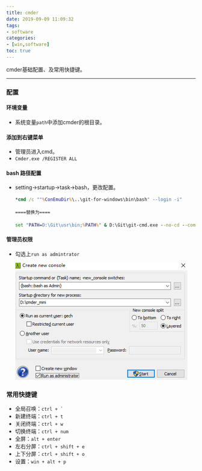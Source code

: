 ```yaml
---
title: cmder
date: 2019-09-09 11:09:32
tags:
- software
categories: 
- [win,software]
toc: true
---
```


cmder基础配置、及常用快捷键。

<!-- more -->

---

### 配置

#### 环境变量 

- 系统变量`path`中添加cmder的根目录。

#### 添加到右键菜单

- 管理员进入cmd。
- `Cmder.exe /REGISTER ALL`

#### bash 路径配置

- setting->startup->task->bash，更改配置。

    ```cmd
    *cmd /c ""%ConEmuDir%\..\git-for-windows\bin\bash" --login -i"

    ====替换为====

    set "PATH=D:\Git\usr\bin;%PATH%" & D:\Git\git-cmd.exe --no-cd --command=%ConEmuBaseDirShort%\conemu-msys2-64.exe /usr/bin/bash.exe -l -i -new_console:p

    ```

#### 管理员权限

- 勾选上`run as admintrator`

    ![](https://raw.githubusercontent.com/dalufanjiadan/dalufanjiadan.github.io/master/img/2019090901.png)

### 常用快捷键

- 全局召唤：``ctrl + ` ``
- 新建终端：`ctrl + t`
- 关闭终端：`ctrl + w`
- 切换终端：`ctrl + num`
- 全屏：`alt + enter`
- 左右分屏：`ctrl + shift + e`
- 上下分屏：`ctrl + shift + o`
- 设置：`win + alt + p`
